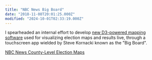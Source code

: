 ```yaml
---
title: "NBC News Big Board"
date: "2018-11-08T20:01:25.000Z"
modified: "2024-10-01T02:33:19.000Z"
---
```

I spearheaded an internal effort to develop [new D3-powered mapping software](https://www.newscaststudio.com/2018/11/05/nbc-big-board-update/) used for visualizing election maps and results live, through a touchscreen app wielded by Steve Kornacki known as the "Big Board".

[NBC News County-Level Election Maps](https://www.youtube.com/watch?v=p4KIMQsVkt8)